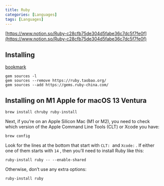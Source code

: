```yaml
---
title: Ruby
categories: [Languages]
tags: [Languages]
---
```


[https://www.notion.so/Ruby-c28cfb75de304d5fabe36c7dc5f7fe0f](https://www.notion.so/Ruby-c28cfb75de304d5fabe36c7dc5f7fe0f)


## Installing


[bookmark](https://gitee.com/RubyKids/rbenv-cn)


```shell
gem sources -l
gem sources --remove https://ruby.taobao.org/
gem sources --add https://gems.ruby-china.com/
```


## Installing on M1 Apple for macOS 13 Ventura


```shell
brew install chruby ruby-install

```


Next, if you’re on an Apple Silicon Mac (M1 or M2), you need to check which version of the Apple Command Line Tools (CLT) or Xcode you have:


```shell
brew config
```


Look for the lines at the bottom that start with `CLT:`
 and `Xcode:`
. If either one of them starts with `14`
, then you’ll need to install Ruby like this:


```shell
ruby-install ruby -- --enable-shared
```


Otherwise, don’t use any extra options:


```shell
ruby-install ruby
```

